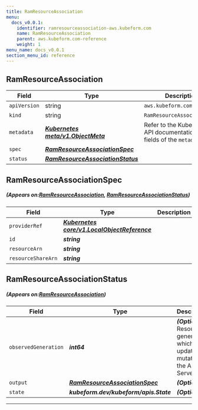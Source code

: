 ```yaml
---
title: RamResourceAssociation
menu:
  docs_v0.0.1:
    identifier: ramresourceassociation-aws.kubeform.com
    name: RamResourceAssociation
    parent: aws.kubeform.com-reference
    weight: 1
menu_name: docs_v0.0.1
section_menu_id: reference
---
```


## RamResourceAssociation
| Field | Type | Description |
| ------ | ----- | ----------- |
| `apiVersion` | string | `aws.kubeform.com/v1alpha1` |
|    `kind` | string | `RamResourceAssociation` |
| `metadata` | ***[Kubernetes meta/v1.ObjectMeta](https://kubernetes.io/docs/reference/generated/kubernetes-api/v1.13/#objectmeta-v1-meta)***|Refer to the Kubernetes API documentation for the fields of the `metadata` field.|
| `spec` | ***[RamResourceAssociationSpec](#RamResourceAssociationSpec)***||
| `status` | ***[RamResourceAssociationStatus](#RamResourceAssociationStatus)***||
## RamResourceAssociationSpec
##### (Appears on:[RamResourceAssociation](#RamResourceAssociation), [RamResourceAssociationStatus](#RamResourceAssociationStatus))
| Field | Type | Description |
| ------ | ----- | ----------- |
| `providerRef` | ***[Kubernetes core/v1.LocalObjectReference](https://kubernetes.io/docs/reference/generated/kubernetes-api/v1.13/#localobjectreference-v1-core)***||
| `id` | ***string***||
| `resourceArn` | ***string***||
| `resourceShareArn` | ***string***||
## RamResourceAssociationStatus
##### (Appears on:[RamResourceAssociation](#RamResourceAssociation))
| Field | Type | Description |
| ------ | ----- | ----------- |
| `observedGeneration` | ***int64***| ***(Optional)*** Resource generation, which is updated on mutation by the API Server.|
| `output` | ***[RamResourceAssociationSpec](#RamResourceAssociationSpec)***| ***(Optional)*** |
| `state` | ***kubeform.dev/kubeform/apis.State***| ***(Optional)*** |
---
